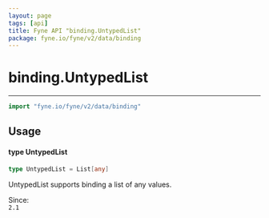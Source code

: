 ```yaml
---
layout: page
tags: [api]
title: Fyne API "binding.UntypedList"
package: fyne.io/fyne/v2/data/binding
---
```


# binding.UntypedList
---
```go
import "fyne.io/fyne/v2/data/binding"
```

## Usage

#### type UntypedList

```go
type UntypedList = List[any]
```

UntypedList supports binding a list of any values.


<div class="since">Since: <code>
2.1</code></div>
